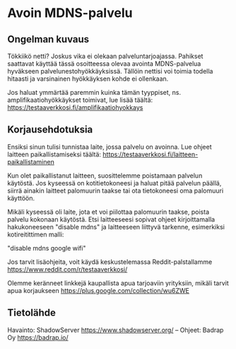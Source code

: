 # Avoin MDNS-palvelu

## Ongelman kuvaus

Tökkiikö netti? Joskus vika ei olekaan palveluntarjoajassa. Pahikset saattavat käyttää tässä osoitteessa olevaa avointa MDNS-palvelua hyväkseen palvelunestohyökkäyksissä. Tällöin nettisi voi toimia todella hitaasti ja varsinainen hyökkäyksen kohde ei ollenkaan.

Jos haluat ymmärtää paremmin kuinka tämän tyyppiset, ns. amplifikaatiohyökkäykset toimivat, lue lisää täältä: https://testaaverkkosi.fi/amplifikaatiohyokkays

## Korjausehdotuksia

Ensiksi sinun tulisi tunnistaa laite, jossa palvelu on avoinna. Lue ohjeet laitteen paikallistamiseksi täältä: https://testaaverkkosi.fi/laitteen-paikallistaminen

Kun olet paikallistanut laitteen, suosittelemme poistamaan palvelun käytöstä. Jos kyseessä on kotitietokoneesi ja haluat pitää palvelun päällä, siirrä ainakin laitteet palomuurin taakse tai ota tietokoneesi oma palomuuri käyttöön.

Mikäli kyseessä oli laite, jota et voi piilottaa palomuurin taakse, poista palvelu kokonaan käytöstä. Etsi laitteeseesi sopivat ohjeet kirjoittamalla hakukoneeseen "disable mdns" ja laitteeseen liittyvä tarkenne, esimerkiksi kotireitittimen malli:

"disable mdns google wifi"

Jos tarvit lisäohjeita, voit käydä keskustelemassa Reddit-palstallamme https://www.reddit.com/r/testaaverkkosi/

Olemme keränneet linkkejä kaupallista apua tarjoaviin yrityksiin, mikäli tarvit apua korjaukseen https://plus.google.com/collection/wu6ZWE

## Tietolähde

Havainto: ShadowServer https://www.shadowserver.org/ – Ohjeet: Badrap Oy https://badrap.io/
